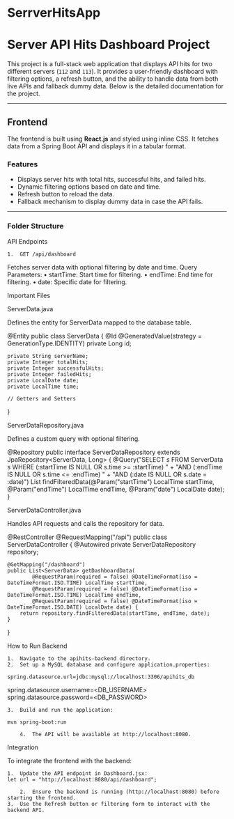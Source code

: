 # SerrverHitsApp
# Server API Hits Dashboard Project

This project is a full-stack web application that displays API hits for two different servers (`112` and `113`). It provides a user-friendly dashboard with filtering options, a refresh button, and the ability to handle data from both live APIs and fallback dummy data. Below is the detailed documentation for the project.

---

## **Frontend**

The frontend is built using **React.js** and styled using inline CSS. It fetches data from a Spring Boot API and displays it in a tabular format.

### **Features**
- Displays server hits with total hits, successful hits, and failed hits.
- Dynamic filtering options based on date and time.
- Refresh button to reload the data.
- Fallback mechanism to display dummy data in case the API fails.

---

### **Folder Structure**

API Endpoints

	1.	GET /api/dashboard
Fetches server data with optional filtering by date and time.
Query Parameters:
	•	startTime: Start time for filtering.
	•	endTime: End time for filtering.
	•	date: Specific date for filtering.

Important Files

ServerData.java

Defines the entity for ServerData mapped to the database table.

@Entity
public class ServerData {
    @Id
    @GeneratedValue(strategy = GenerationType.IDENTITY)
    private Long id;

    private String serverName;
    private Integer totalHits;
    private Integer successfulHits;
    private Integer failedHits;
    private LocalDate date;
    private LocalTime time;

    // Getters and Setters
}

ServerDataRepository.java

Defines a custom query with optional filtering.

@Repository
public interface ServerDataRepository extends JpaRepository<ServerData, Long> {
    @Query("SELECT s FROM ServerData s WHERE (:startTime IS NULL OR s.time >= :startTime) " +
            "AND (:endTime IS NULL OR s.time <= :endTime) " +
            "AND (:date IS NULL OR s.date = :date)")
    List<ServerData> findFilteredData(@Param("startTime") LocalTime startTime, 
                                      @Param("endTime") LocalTime endTime, 
                                      @Param("date") LocalDate date);
}


ServerDataController.java

Handles API requests and calls the repository for data.

@RestController
@RequestMapping("/api")
public class ServerDataController {
    @Autowired
    private ServerDataRepository repository;

    @GetMapping("/dashboard")
    public List<ServerData> getDashboardData(
            @RequestParam(required = false) @DateTimeFormat(iso = DateTimeFormat.ISO.TIME) LocalTime startTime,
            @RequestParam(required = false) @DateTimeFormat(iso = DateTimeFormat.ISO.TIME) LocalTime endTime,
            @RequestParam(required = false) @DateTimeFormat(iso = DateTimeFormat.ISO.DATE) LocalDate date) {
        return repository.findFilteredData(startTime, endTime, date);
    }
}

How to Run Backend

	1.	Navigate to the apihits-backend directory.
	2.	Set up a MySQL database and configure application.properties:

    spring.datasource.url=jdbc:mysql://localhost:3306/apihits_db
spring.datasource.username=<DB_USERNAME>
spring.datasource.password=<DB_PASSWORD>

	3.	Build and run the application:

    mvn spring-boot:run

    	4.	The API will be available at http://localhost:8080.

Integration

To integrate the frontend with the backend:

	1.	Update the API endpoint in Dashboard.jsx:
    let url = "http://localhost:8080/api/dashboard";

    	2.	Ensure the backend is running (http://localhost:8080) before starting the frontend.
	3.	Use the Refresh button or filtering form to interact with the backend API.